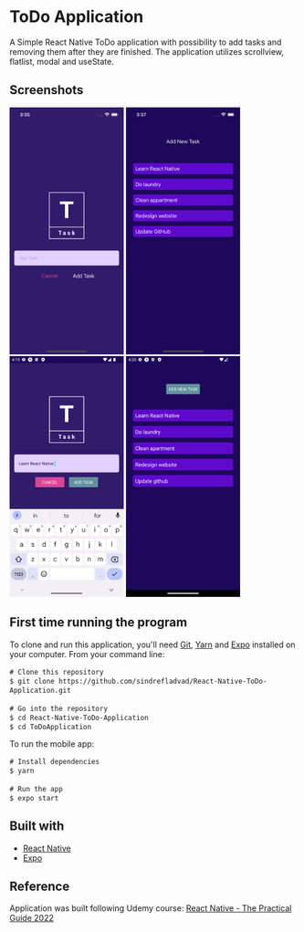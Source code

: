# ToDo Application
A Simple React Native ToDo application with possibility to add tasks and removing them after they are finished. The application utilizes scrollview, flatlist, modal and useState. 

## Screenshots
<img src="https://github.com/sindrefladvad/React-Native-ToDo-Application/blob/master/ToDoApplication/assets/images/addtask.png" width="200"/> <img src="https://github.com/sindrefladvad/React-Native-ToDo-Application/blob/master/ToDoApplication/assets/images/taskoverview.png" width="200"/> 
<img src="https://github.com/sindrefladvad/React-Native-ToDo-Application/blob/master/ToDoApplication/assets/images/android1.png" width="200"/> 
<img src="https://github.com/sindrefladvad/React-Native-ToDo-Application/blob/master/ToDoApplication/assets/images/android2.png" width="200"/> 

## First time running the program

To clone and run this application, you'll need [Git](https://git-scm.com), [Yarn](https://classic.yarnpkg.com/) and [Expo](https://expo.io/) installed on your computer. From your command line:
```
# Clone this repository
$ git clone https://github.com/sindrefladvad/React-Native-ToDo-Application.git

# Go into the repository
$ cd React-Native-ToDo-Application
$ cd ToDoApplication
```

To run the mobile app:
```
# Install dependencies
$ yarn

# Run the app
$ expo start
```

## Built with
- [React Native](https://facebook.github.io/react-native/) 
- [Expo](https://expo.io)

## Reference
Application was built following Udemy course: [React Native - The Practical Guide 2022](https://www.udemy.com/course/react-native-the-practical-guide/)
